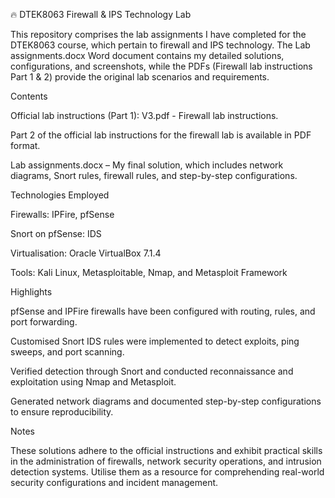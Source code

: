 🔥 DTEK8063 Firewall & IPS Technology Lab

This repository comprises the lab assignments I have completed for the DTEK8063 course, which pertain to firewall and IPS technology.
The Lab assignments.docx Word document contains my detailed solutions, configurations, and screenshots, while the PDFs (Firewall lab instructions Part 1 & 2) provide the original lab scenarios and requirements.

Contents

Official lab instructions (Part 1): V3.pdf - Firewall lab instructions.

Part 2 of the official lab instructions for the firewall lab is available in PDF format.

Lab assignments.docx – My final solution, which includes network diagrams, Snort rules, firewall rules, and step-by-step configurations.

Technologies Employed

Firewalls: IPFire, pfSense

Snort on pfSense: IDS

Virtualisation: Oracle VirtualBox 7.1.4

Tools: Kali Linux, Metasploitable, Nmap, and Metasploit Framework

Highlights

pfSense and IPFire firewalls have been configured with routing, rules, and port forwarding.

Customised Snort IDS rules were implemented to detect exploits, ping sweeps, and port scanning.

Verified detection through Snort and conducted reconnaissance and exploitation using Nmap and Metasploit.

Generated network diagrams and documented step-by-step configurations to ensure reproducibility.

Notes

These solutions adhere to the official instructions and exhibit practical skills in the administration of firewalls, network security operations, and intrusion detection systems. Utilise them as a resource for comprehending real-world security configurations and incident management.
